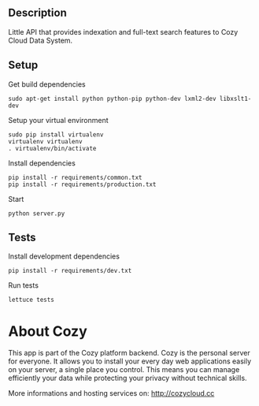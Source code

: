 ## Description

Little API that provides indexation and full-text search features to Cozy Cloud
Data System.

## Setup

Get build dependencies

    sudo apt-get install python python-pip python-dev lxml2-dev libxslt1-dev

Setup your virtual environment

    sudo pip install virtualenv
    virtualenv virtualenv
    . virtualenv/bin/activate

Install dependencies

    pip install -r requirements/common.txt
    pip install -r requirements/production.txt

Start

    python server.py

## Tests

Install development dependencies

    pip install -r requirements/dev.txt

Run tests

    lettuce tests

# About Cozy

This app is part of the Cozy platform backend. Cozy is the personal
server for everyone. It allows you to install your every day web applications 
easily on your server, a single place you control. This means you can manage 
efficiently your data while protecting your privacy without technical skills.

More informations and hosting services on:
http://cozycloud.cc
